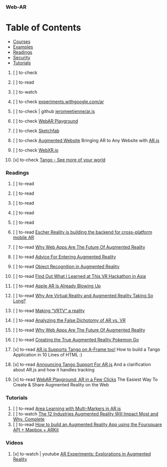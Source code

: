 ### Web-AR

# Table of Contents
<!-- MarkdownTOC depth=4 -->
  - [Courses](#courses)
  - [Examples](#examples)
  - [Readings](#readings)
  - [Security](#security)
  - [Tutorials](#tutorials)
<!-- /MarkdownTOC -->

  1. [ ] to-check []()
  1. [ ] to-read []()
  1. [ ] to-watch []()

  1. [ ] to-check [experiments.withgoogle.com/ar](https://experiments.withgoogle.com/ar)

  1. [ ] to-check | github [jeromeetienne/ar.js](https://github.com/jeromeetienne/ar.js)
  1. [ ] to-check [WebAR Playground](https://webxr.io/webar-playground/)
  1. [ ] to-check [Sketchfab](https://sketchfab.com/)
  1. [ ] to-check [Augmented Website](https://webxr.io/augmented-website/) Bringing AR to Any Website with [AR.js](https://github.com/jeromeetienne/ar.js)
  1. [ ] to-check [WebXR.io](https://webxr.io/)

  1. [x] to-check [Tango - See more of your world](https://get.google.com/tango/)

### Readings

  1. [ ] to-read []()

  1. [ ] to-read []()
  1. [ ] to-read []()
  1. [ ] to-read []()
  1. [ ] to-read []()
  1. [ ] to-read [Escher Reality is building the backend for cross-platform mobile AR](https://techcrunch.com/2017/08/06/escher-reality-is-building-the-backend-for-cross-platform-mobile-ar/)

  1. [ ] to-read [Why Web Apps Are The Future Of Augmented Reality](https://medium.com/arjs/why-web-apps-are-the-future-of-augmented-reality-c503e796a0c5)

  1. [ ] to-read [Advice For Entering Augmented Reality](https://virtualrealitypop.com/advice-for-entering-augmented-reality-e40e62bd45bd)
  1. [ ] to-read [Object Recognition in Augmented Reality](https://virtualrealitypop.com/object-recognition-in-augmented-reality-8f7f17127a7a)
  1. [ ] to-read [Find Out What I Learned at This VR Hackathon in Asia](https://virtualrealitypop.com/find-out-what-i-learned-at-this-vr-hackathon-in-asia-ab9f959ba79c)
  1. [ ] to-read [Apple AR Is Already Blowing Up](https://virtualrealitypop.com/apple-ar-is-already-blowing-up-9afbf5829fc8)
  1. [ ] to-read [Why Are Virtual Reality and Augmented Reality Taking So Long?](https://medium.com/iotforall/why-are-virtual-reality-and-augmented-reality-taking-so-long-4d5773e3827c)
  1. [ ] to-read [Making “VRTV” a reality](https://virtualrealitypop.com/making-vrtv-a-reality-d3fa8ef24b5a)
  1. [ ] to-read [Analyzing the False Dichotomy of AR vs. VR](https://virtualrealitypop.com/analyzing-the-false-dichotomy-of-ar-vs-vr-1b7374ab64d8)
  1. [ ] to-read [Why Web Apps Are The Future Of Augmented Reality](https://medium.com/arjs/why-web-apps-are-the-future-of-augmented-reality-c503e796a0c5)
  1. [ ] to-read [Creating the True Augmented Reality Pokemon Go](https://virtualrealitypop.com/creating-the-true-augmented-reality-pokemon-go-14d79e9f469d)
  1. [x] to-read [AR.js Supports Tango on A-Frame too!](https://medium.com/arjs/ar-js-supports-tango-on-a-frame-too-2c098de4df34) How to build a Tango Application in 10 Lines of HTML :)
  1. [x] to-read [Announcing Tango Support For AR.js](https://medium.com/arjs/announcing-tango-support-for-ar-js-373572fec69e) And a clarification about AR.js and how it handles tracking
  1. [x] to-read [WebAR Playground: AR in a Few Clicks](https://medium.com/arjs/webar-playground-ar-in-a-few-clicks-67a08cfb1534) The Easiest Way To Create & Share Augmented Reality on the Web

### Tutorials

  1. [ ] to-read [Area Learning with Multi-Markers in AR.js](https://medium.com/arjs/area-learning-with-multi-markers-in-ar-js-1ff03a2f9fbe)
  1. [ ] to-watch [The 12 Industries Augmented Reality Will Impact Most and Why. Complete](https://www.youtube.com/watch?v=3lp769uy0qY)
  1. [ ] to-read [How to build an Augmented Reality App using the Foursquare API + Mapbox + ARKit](https://medium.com/foursquare-developers/how-to-build-an-augmented-reality-app-using-the-foursquare-api-mapbox-arkit-b8873f110e85)

### Videos

  1. [x] to-watch | youtube [AR Experiments: Explorations in Augmented Reality](https://www.youtube.com/watch?v=y4bIcUv0lbU&)
